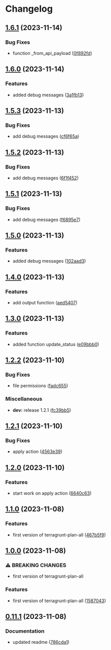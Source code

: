 # Changelog

## [1.6.1](https://github.com/Fenikks/gh-actions-terragrunt/compare/v1.6.0...v1.6.1) (2023-11-14)


### Bug Fixes

* function _from_api_payload ([0f892fd](https://github.com/Fenikks/gh-actions-terragrunt/commit/0f892fd7164b1e9486c14a404ac597e9a72ecdea))

## [1.6.0](https://github.com/Fenikks/gh-actions-terragrunt/compare/v1.5.3...v1.6.0) (2023-11-14)


### Features

* added debug messages ([3a1fb13](https://github.com/Fenikks/gh-actions-terragrunt/commit/3a1fb139b223e2c06954743c659382ef67418fdd))

## [1.5.3](https://github.com/Fenikks/gh-actions-terragrunt/compare/v1.5.2...v1.5.3) (2023-11-13)


### Bug Fixes

* add debug messages ([cf6f65a](https://github.com/Fenikks/gh-actions-terragrunt/commit/cf6f65a25d547e0d794a42b8fbb095b48c52eece))

## [1.5.2](https://github.com/Fenikks/gh-actions-terragrunt/compare/v1.5.1...v1.5.2) (2023-11-13)


### Bug Fixes

* add debug messages ([6f1f452](https://github.com/Fenikks/gh-actions-terragrunt/commit/6f1f4527074e48d37c580b8c770169c3ba73137d))

## [1.5.1](https://github.com/Fenikks/gh-actions-terragrunt/compare/v1.5.0...v1.5.1) (2023-11-13)


### Bug Fixes

* add debug messages ([f6895e7](https://github.com/Fenikks/gh-actions-terragrunt/commit/f6895e76feaf2651de970a6a22a875edaa764f1a))

## [1.5.0](https://github.com/Fenikks/gh-actions-terragrunt/compare/v1.4.0...v1.5.0) (2023-11-13)


### Features

* added debug messages ([102aad3](https://github.com/Fenikks/gh-actions-terragrunt/commit/102aad3dd633430e7e2bac767bc518e652a9697b))

## [1.4.0](https://github.com/Fenikks/gh-actions-terragrunt/compare/v1.3.0...v1.4.0) (2023-11-13)


### Features

* add output function ([aed5407](https://github.com/Fenikks/gh-actions-terragrunt/commit/aed5407f60a7755ae6369fc33efbfdd8de02b97f))

## [1.3.0](https://github.com/Fenikks/gh-actions-terragrunt/compare/v1.2.2...v1.3.0) (2023-11-13)


### Features

* added function update_status ([e09bbb0](https://github.com/Fenikks/gh-actions-terragrunt/commit/e09bbb04ad284b26b88a66288e7a7a0956fc8ec8))

## [1.2.2](https://github.com/Fenikks/gh-actions-terragrunt/compare/v1.2.1...v1.2.2) (2023-11-10)


### Bug Fixes

* file permissions ([fadc655](https://github.com/Fenikks/gh-actions-terragrunt/commit/fadc6559bd2bd79b0ebc33af3aa527b9d8ba7f93))


### Miscellaneous

* **dev:** release 1.2.1 ([fc39bb5](https://github.com/Fenikks/gh-actions-terragrunt/commit/fc39bb5982636b2d7b39c7da6b3aa0720a60e955))

## [1.2.1](https://github.com/Fenikks/gh-actions-terragrunt/compare/v1.2.0...v1.2.1) (2023-11-10)


### Bug Fixes

* apply action ([4563e39](https://github.com/Fenikks/gh-actions-terragrunt/commit/4563e3927bc042774ed7f00d183dbf69e40a896a))

## [1.2.0](https://github.com/Fenikks/gh-actions-terragrunt/compare/v1.1.0...v1.2.0) (2023-11-10)


### Features

* start work on apply action ([6640c63](https://github.com/Fenikks/gh-actions-terragrunt/commit/6640c637cb08df851485f1437689a16b1cda11fa))

## [1.1.0](https://github.com/Fenikks/gh-actions-terragrunt/compare/v1.0.0...v1.1.0) (2023-11-08)


### Features

* first version of terragrunt-plan-all ([467b5f9](https://github.com/Fenikks/gh-actions-terragrunt/commit/467b5f9a47a80b64ec8382d852c1a77575fffbd7))

## [1.0.0](https://github.com/Fenikks/gh-actions-terragrunt/compare/v0.11.1...v1.0.0) (2023-11-08)


### ⚠ BREAKING CHANGES

* first version of terragrunt-plan-all

### Features

* first version of terragrunt-plan-all ([1587043](https://github.com/Fenikks/gh-actions-terragrunt/commit/1587043f3ceb7ce8d12a55ef799623ce54434a3b))

## [0.11.1](https://github.com/Fenikks/gh-actions-terragrunt/compare/v0.11.0...v0.11.1) (2023-11-08)


### Documentation

* updated readme ([786cda1](https://github.com/Fenikks/gh-actions-terragrunt/commit/786cda137b217fdd6902368a51df01bce1f8ae94))
